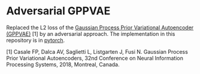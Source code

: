 # Adversarial GPPVAE

Replaced the L2 loss of the [Gaussian Process Prior Variational Autoencoder (GPPVAE)](https://arxiv.org/abs/1810.11738) [1] by an adversarial approach.
The implementation in this repository is in [pytorch](https://pytorch.org/).


[1] Casale FP, Dalca AV, Saglietti L, Listgarten J, Fusi N. Gaussian Process Prior Variational Autoencoders, 32nd Conference on Neural Information Processing Systems, 2018, Montreal, Canada.


